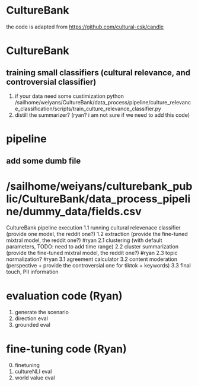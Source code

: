 # CultureBank
the code is adapted from https://github.com/cultural-csk/candle

# CultureBank

## training small classifiers (cultural relevance, and controversial classifier)
1. if your data need some custimization
python /sailhome/weiyans/CultureBank/data_process/pipeline/culture_relevance_classification/scripts/train_culture_relevance_classifier.py
2. distill the summarizer? (ryan? i am not sure if we need to add this code)

# pipeline
## add some dumb file
# /sailhome/weiyans/culturebank_public/CultureBank/data_process_pipeline/dummy_data/fields.csv
CultureBank pipeline execution
1.1 running cultural relevenace classifier (provide one model, the reddit one?)
1.2 extraction (provide the fine-tuned mixtral model, the reddit one?) #ryan
2.1 clustering (with default parameters, TODO: need to add time range)
2.2 cluster summarization (provide the fine-tuned mixtral model, the reddit one?) #ryan
2.3 topic normalization? #ryan
3.1 agreement calculator 
3.2 content moderation (perspective + provide the controversial one for tiktok + keywords)
3.3 final touch, PII information

# evaluation code (Ryan)
1. generate the scenario
2. direction eval
3. grounded eval

# fine-tuning code (Ryan)
0. finetuning
1. cultureNLI eval
2. world value eval


